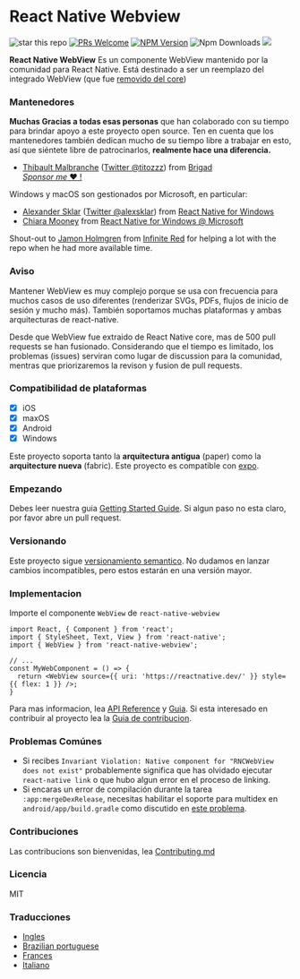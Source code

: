 # React Native Webview

![star this repo](https://img.shields.io/github/stars/react-native-webview/react-native-webview?style=flat-square)
[![PRs Welcome](https://img.shields.io/badge/PRs-welcome-brightgreen.svg?style=flat-square)](http://makeapullrequest.com)
[![NPM Version](https://img.shields.io/npm/v/react-native-webview.svg?style=flat-square)](https://www.npmjs.com/package/react-native-webview)
![Npm Downloads](https://img.shields.io/npm/dm/react-native-webview.svg)
<a href="https://www.npmjs.com/package/react-native-webview"><img src="https://img.shields.io/npm/v/react-native-webview.svg"></a>

**React Native WebView** Es un componente WebView mantenido por la comunidad para React Native. Está destinado a ser un reemplazo del integrado WebView (que fue [removido del core](https://github.com/react-native-community/discussions-and-proposals/pull/3))

### Mantenedores

**Muchas Gracias a todas esas personas** que han colaborado con su tiempo para brindar apoyo a este proyecto open source.
Ten en cuenta que los mantenedores también dedican mucho de su tiempo libre a trabajar en esto, así que siéntete libre de patrocinarlos, **realmente hace una diferencia.**

- [Thibault Malbranche](https://github.com/Titozzz) ([Twitter @titozzz](https://twitter.com/titozzz)) from [Brigad](https://www.brigad.co/en-gb/about-us)  
[*Sponsor me* ❤️ !](https://github.com/sponsors/Titozzz)

Windows y macOS son gestionados por Microsoft, en particular:
- [Alexander Sklar](https://github.com/asklar) ([Twitter @alexsklar](https://twitter.com/alexsklar)) from [React Native for Windows](https://microsoft.github.io/react-native-windows/)
- [Chiara Mooney](https://github.com/chiaramooney) from [React Native for Windows @ Microsoft](https://microsoft.github.io/react-native-windows/)

Shout-out to [Jamon Holmgren](https://github.com/jamonholmgren) from [Infinite Red](https://infinite.red) for helping a lot with the repo when he had more available time.

### Aviso

Mantener WebView es muy complejo porque se usa con frecuencia para muchos casos de uso diferentes (renderizar SVGs, PDFs, flujos de inicio de sesión y mucho más). También soportamos muchas plataformas y ambas arquitecturas de react-native.

Desde que WebView fue extraido de React Native core, mas de 500 pull requests se han fusionado.
Considerando que el tiempo es limitado, los problemas (issues) serviran como lugar de discussion para la comunidad, mentras que priorizaremos la revison y fusion de pull requests.

### Compatibilidad de plataformas

- [x] iOS
- [x] maxOS
- [x] Android
- [x] Windows

Este proyecto soporta tanto la **arquitectura antigua** (paper) como la **arquitecture nueva** (fabric).
Este proyecto es compatible con [expo](https://docs.expo.dev/versions/latest/sdk/webview/).

### Empezando

Debes leer nuestra guia [Getting Started Guide](Getting-Started.md). Si algun paso no esta claro, por favor abre un pull request.

### Versionando

Este proyecto sigue [versionamiento semantico](https://semver.org/).
No dudamos en lanzar cambios incompatibles, pero estos estarán en una versión mayor.

### Implementacion

Importe el componente `WebView` de `react-native-webview`

```tsx
import React, { Component } from 'react';
import { StyleSheet, Text, View } from 'react-native';
import { WebView } from 'react-native-webview';

// ...
const MyWebComponent = () => {
  return <WebView source={{ uri: 'https://reactnative.dev/' }} style={{ flex: 1 }} />;
}
```

Para mas informacion, lea [API Reference](Reference.md) y [Guia](Guide.md).
Si esta interesado en contribuir al proyecto lea la [Guia de contribucion](Contributing.md).

### Problemas Comúnes

- Si recibes `Invariant Violation: Native component for "RNCWebView does not exist"` probablemente significa que has olvidado ejecutar `react-native link` o que hubo algun error en el proceso de linking.
- Si encaras un error de compilación durante la tarea `:app:mergeDexRelease`, necesitas habilitar el soporte para multidex en `android/app/build.gradle` como discutido en [este problema](https://github.com/react-native-webview/react-native-webview/issues/1344#issuecomment-650544648).

### Contribuciones

Las contribucions son bienvenidas, lea [Contributing.md]((https://github.com/react-native-webview/react-native-webview/blob/master/docs/Contributing.md))


### Licencia

MIT

### Traducciones

- [Ingles](../README.md)
- [Brazilian portuguese](README.portuguese.md)
- [Frances](README.french.md)
- [Italiano](README.italian.md)
